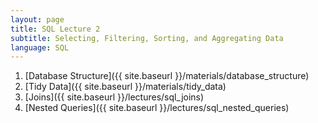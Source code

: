 ```yaml
---
layout: page
title: SQL Lecture 2
subtitle: Selecting, Filtering, Sorting, and Aggregating Data
language: SQL
---
```


1) [Database Structure]({{ site.baseurl }}/materials/database_structure)
2) [Tidy Data]({{ site.baseurl }}/materials/tidy_data)
3) [Joins]({{ site.baseurl }}/lectures/sql_joins)
4) [Nested Queries]({{ site.baseurl }}/lectures/sql_nested_queries)
